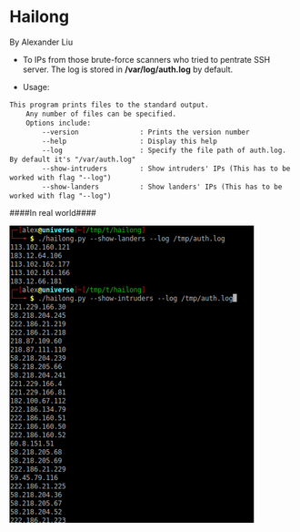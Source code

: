 Hailong
======

By Alexander Liu

* To IPs from those brute-force scanners who tried to pentrate SSH server. The log is stored in **/var/log/auth.log** by default.

* Usage:   


```
This program prints files to the standard output.
    Any number of files can be specified.
    Options include:
        --version               : Prints the version number
        --help                  : Display this help
        --log                   : Specify the file path of auth.log. By default it's "/var/auth.log"
        --show-intruders        : Show intruders' IPs (This has to be worked with flag "--log")
        --show-landers          : Show landers' IPs (This has to be worked with flag "--log")
```

####In real world####

![alt text][logo]

[logo]: https://github.com/xros/hailong/raw/master/images/show.png "Hailong"

